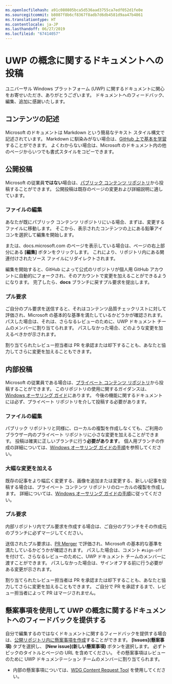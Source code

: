 ```yaml
---
ms.openlocfilehash: a91c080805bca5d536aad3755ca7edf052d1fe0e
ms.sourcegitcommit: b8087f8b6cf8367f8adb7d6db4581d9aa47b4861
ms.translationtype: HT
ms.contentlocale: ja-JP
ms.lasthandoff: 06/27/2019
ms.locfileid: "67414057"
---
```

# <a name="contributing-to-uwp-conceptual-documentation"></a>UWP の概念に関するドキュメントへの投稿

ユニバーサル Windows プラットフォーム (UWP) に関するドキュメントに関心をお寄せいただき、ありがとうございます。 ドキュメントへのフィードバック、編集、追加に感謝いたします。

## <a name="writing-content"></a>コンテンツの記述

Microsoft のドキュメントは Markdown という簡易なテキスト スタイル構文で記述されています。 Markdown に馴染みがない場合は、[GitHub 上で基本を学習](https://guides.github.com/features/mastering-markdown/)することができます。 よくわからない場合は、Microsoft のドキュメント内の他のページからいつでも書式スタイルをコピーできます。

## <a name="public-contributions"></a>公開投稿

Microsoft の従業員**ではない**場合は、[パブリック コンテンツ リポジトリ](https://github.com/MicrosoftDocs/windows-uwp)から投稿することができます。 公開投稿は既存のページの変更および詳細説明に適しています。

### <a name="editing-a-file"></a>ファイルの編集

あなたが既にパブリック コンテンツ リポジトリにいる場合、まずは、変更するファイルに移動します。 そこから、表示されたコンテンツの上にある鉛筆アイコンを選択して編集を開始します。

または、docs.microsoft.com のページを表示している場合は、ページの右上部分にある **[編集]** ボタンをクリックします。 これにより、リポジトリ内にある関連付けされたソース ファイルにリダイレクトされます。

編集を開始すると、GitHub によって公式のリポジトリが個人用 GitHub アカウントに自動的にフォークされ、そのアカウントで変更を加えることができるようになります。 完了したら、**docs** ブランチに戻すプル要求を提出します。

### <a name="pull-requests"></a>プル要求

ご自分のプル要求を送信すると、それはコンテンツ品質チェックリストに対して評価され、Microsoft の基本的な基準を満たしているかどうかが確認されます。 パスした場合は、それは、さらなるレビューのために、UWP ドキュメント チームのメンバーに割り当てられます。 パスしなかった場合、どのような変更を加えるべきかが示されます。

割り当てられたレビュー担当者は PR を承認または却下することも、あなたと協力してさらに変更を加えることもできます。

## <a name="internal-contributions"></a>内部投稿

Microsoft の従業員である場合は、[プライベート コンテンツ リポジトリ](https://github.com/microsoftdocs/windows-uwp-pr)から投稿することができます。 このリポジトリの使用に関するガイダンスは、[Windows オーサリング ガイド](https://review.docs.microsoft.com/windows-authoring-guide/uwp/?branch=master)にあります。 今後の機能に関するドキュメントには必ず、プライベート リポジトリを介して投稿する必要があります。

### <a name="editing-a-file"></a>ファイルの編集

パブリック リポジトリと同様に、ローカルの複製を作成しなくても、ご利用のブラウザー内のプライベート リポジトリに小さな変更を加えることができます。 投稿は確実に正しいブランチに行う**必要があります**。 個人用ブランチの作成の詳細については、[Windows オーサリング ガイドの手順](https://review.docs.microsoft.com/windows-authoring-guide/uwp/conceptual/branches?branch=master)を参照してください。

### <a name="making-substantial-changes"></a>大幅な変更を加える

既存の記事をより幅広く変更する、画像を追加または変更する、新しい記事を投稿する場合は、プライベート コンテンツ リポジトリのローカルの複製を作成します。 詳細については、[Windows オーサリング ガイドの手順](https://review.docs.microsoft.com/windows-authoring-guide/uwp/conceptual/)に従ってください。

### <a name="pull-requests"></a>プル要求

内部リポジトリ内でプル要求を作成する場合は、ご自分のブランチをその作成元のブランチに必ずマージしてください。

送信されたプル要求は、[PR Merger](https://review.docs.microsoft.com/help/contribute/prmerger-overview?branch=master) で評価され、Microsoft の基本的な基準を満たしているかどうかが確認されます。 パスした場合は、コメント `#sign-off` を付けて、さらなるレビューのために、UWP ドキュメント チームのメンバーに渡すことができます。 パスしなかった場合は、サインオフする前に行う必要がある変更が示されます。

割り当てられたレビュー担当者は PR を承認または却下することも、あなたと協力してさらに変更を加えることもできます。 ご自分で PR を承認するまで、レビュー担当者によって PR はマージされません。

## <a name="using-issues-to-provide-feedback-on-uwp-conceptual-documentation"></a>懸案事項を使用して UWP の概念に関するドキュメントへのフィードバックを提供する

自分で編集するのではなくドキュメントに関するフィードバックを提供する場合は、[公開リポジトリ内に懸案事項を作成](https://github.com/MicrosoftDocs/windows-uwp/issues)することができます。 **[Issues]\(懸案事項\)** タブを選択し、 **[New issue]\(新しい懸案事項\)** ボタンを選択します。 必ずトピックのタイトルとページの URL を含めてください。 その懸案事項はレビューのために UWP ドキュメンテーション チームのメンバーに割り当てられます。

* 内部の懸案事項については、[WDG Content Request Tool](https://aka.ms/pubrequest) を使用してください。
